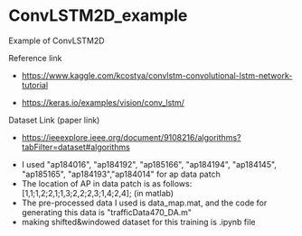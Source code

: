 # ConvLSTM2D_example
Example of ConvLSTM2D


Reference link 
* https://www.kaggle.com/kcostya/convlstm-convolutional-lstm-network-tutorial

* https://keras.io/examples/vision/conv_lstm/

Dataset Link (paper link)

* https://ieeexplore.ieee.org/document/9108216/algorithms?tabFilter=dataset#algorithms

- I used "ap184016", "ap184192", "ap185166", "ap184194", "ap184145", "ap185165", "ap184193","ap184014" for ap data patch
- The location of AP in data patch is as follows: [1,1;1,2;2,1;1,3;2,2;2,3;1,4;2,4]; (in matlab)
- The pre-processed data I used is data_map.mat, and the code for generating this data is  "trafficData470_DA.m"
- making shifted&windowed dataset for this training is .ipynb file



